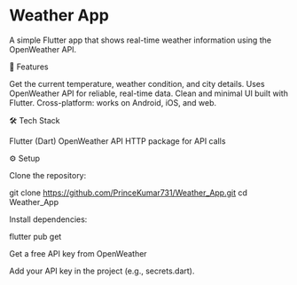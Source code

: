 # Weather App

A simple Flutter app that shows real-time weather information using the OpenWeather API.

🚀 Features

Get the current temperature, weather condition, and city details.
Uses OpenWeather API for reliable, real-time data.
Clean and minimal UI built with Flutter.
Cross-platform: works on Android, iOS, and web.

🛠️ Tech Stack

Flutter (Dart)
OpenWeather API
HTTP package for API calls

⚙️ Setup

Clone the repository:

git clone https://github.com/PrinceKumar731/Weather_App.git
cd Weather_App


Install dependencies:

flutter pub get


Get a free API key from OpenWeather

Add your API key in the project (e.g., secrets.dart).
